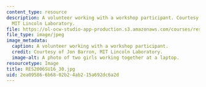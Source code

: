 ```yaml
---
content_type: resource
description: A volunteer working with a workshop participant. Courtesy of Jon Barron,
  MIT Lincoln Laboratory.
file: https://ol-ocw-studio-app-production.s3.amazonaws.com/courses/res-2-006-girls-who-build-cameras-summer-2016/2ea095866b6802b24ab215a692dc6a2d_RES2006SU16_30.jpg
file_type: image/jpeg
image_metadata:
  caption: A volunteer working with a workshop participant.
  credit: Courtesy of Jon Barron, MIT Lincoln Laboratory.
  image-alt: A photo of two girls working together at a laptop.
resourcetype: Image
title: RES2006SU16_30.jpg
uid: 2ea09586-6b68-02b2-4ab2-15a692dc6a2d
---
```

